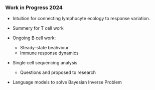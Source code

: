### Work in Progress 2024

- Intuition for connecting lymphocyte ecology to response variation.

- Summery for T cell work

- Ongoing B cell work:

  - Steady-state beahviour
  - Immune response dynamics

- Single cell sequencing analysis
    - Questions and proposed to research

- Language models to solve Bayesian Inverse Problem 
